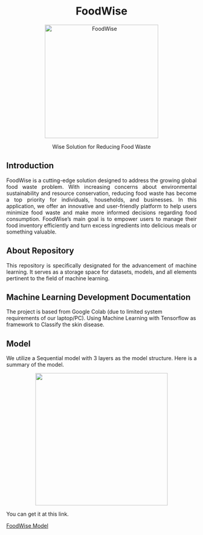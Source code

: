 <h1 align="center"> FoodWise </h1>  
<p align="center">
  <a>
    <img alt="FoodWise" title="Foodwise" src="https://github.com/FoodWiseCode/ML/assets/67790978/49152ef5-505b-4d84-94ab-7d2940b73c82" width="300" height="300">
  </a>
</p>
<p align="center"> Wise Solution for Reducing Food Waste </p>

<h2> Introduction </h2>
<p align="justify"> FoodWise is a cutting-edge solution designed to address the growing global food waste problem. With increasing concerns about environmental sustainability and resource conservation, reducing food waste has become a top priority for individuals, households, and businesses. In this application, we offer an innovative and user-friendly platform to help users minimize food waste and make more informed decisions regarding food consumption. FoodWise’s main goal is to empower users to manage their food inventory efficiently and turn excess ingredients into delicious meals or something valuable. </p>

<h2> About Repository </h2>
<p align="justify"> This repository is specifically designated for the advancement of machine learning. It serves as a storage space for datasets, models, and all elements pertinent to the field of machine learning. </p>

<h2> Machine Learning Development Documentation </h2>
The project is based from Google Colab (due to limited system requirements of our laptop/PC). Using Machine Learning with Tensorflow as framework to Classify the skin disease.

<h2> Model </h2>
<p align="justify"> We utilize a Sequential model with 3 layers as the model structure. Here is a summary of the model. </p>
<div align="center">
    <img src="https://github.com/FoodWiseCode/ML/assets/67790978/c6dff636-b372-423d-bcf4-b0d86489abfc" width = "350" height = "350">
</div>
<p align="justify"> You can get it at this link. </p>
<a href="https://drive.google.com/file/d/13SEpQI31jKWcnqwvKg53t8n_N_KgHoEB/view?usp=sharing"> FoodWise Model </a>
             
